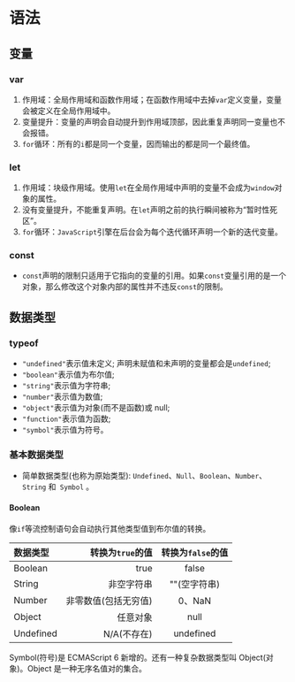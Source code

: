 # 语法

## 变量

### var

 1. 作用域：全局作用域和函数作用域；在函数作用域中去掉`` var ``定义变量，变量会被定义在全局作用域中。
 2. 变量提升：变量的声明会自动提升到作用域顶部，因此重复声明同一变量也不会报错。
 3. `` for ``循环：所有的`` i ``都是同一个变量，因而输出的都是同一个最终值。

### let

 1. 作用域：块级作用域。使用`` let ``在全局作用域中声明的变量不会成为`` window ``对象的属性。
 2. 没有变量提升，不能重复声明。在`` let ``声明之前的执行瞬间被称为“暂时性死区”。
 3. `` for ``循环：`` JavaScript ``引擎在后台会为每个迭代循环声明一个新的迭代变量。

### const

- `` const ``声明的限制只适用于它指向的变量的引用。如果`` const ``变量引用的是一个对象，那么修改这个对象内部的属性并不违反`` const ``的限制。

## 数据类型

### typeof

 - `` "undefined" ``表示值未定义; 声明未赋值和未声明的变量都会是`` undefined ``;
 - `` "boolean" ``表示值为布尔值;
 - `` "string" ``表示值为字符串;
 - `` "number" ``表示值为数值;
 - `` "object" ``表示值为对象(而不是函数)或 null;
 - `` "function" ``表示值为函数;
 - `` "symbol" ``表示值为符号。

### 基本数据类型

- 简单数据类型(也称为原始类型): `` Undefined ``、`` Null ``、`` Boolean ``、`` Number ``、 `` String `` 和`` Symbol`` 。

#### Boolean

像`` if ``等流控制语句会自动执行其他类型值到布尔值的转换。

| 数据类型 | 转换为`` true ``的值 | 转换为`` false ``的值 |
| :------| ------: | :------: |
| Boolean | true | false |
| String | 非空字符串 | ""(空字符串) |
| Number | 非零数值(包括无穷值) | 0、NaN |
| Object | 任意对象 | null |
| Undefined | N/A(不存在) | undefined |


Symbol(符号)是 ECMAScript 6 新增的。还有一种复杂数据类型叫 Object(对 象)。Object 是一种无序名值对的集合。
